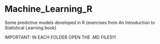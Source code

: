 # Machine_Learning_R
Some predictive models developed in R (exercises from An Introduction to Statistical Learning book)

IMPORTANT: IN EACH FOLDER OPEN THE .MD FILES!!!